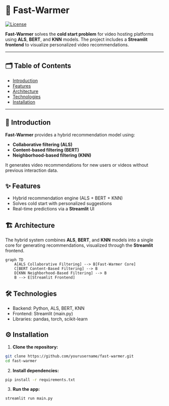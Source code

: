 # 🚀 Fast-Warmer

[![License](https://img.shields.io/badge/license-MIT-blue.svg)](LICENSE)

**Fast-Warmer** solves the **cold start problem** for video hosting platforms using **ALS**, **BERT**, and **KNN** models. The project includes a **Streamlit frontend** to visualize personalized video recommendations.

---

## 🗂️ Table of Contents

- [Introduction](#introduction)
- [Features](#features)
- [Architecture](#architecture)
- [Technologies](#technologies)
- [Installation](#installation)

---

## 📖 Introduction

**Fast-Warmer** provides a hybrid recommendation model using:
- **Collaborative filtering (ALS)**
- **Content-based filtering (BERT)**
- **Neighborhood-based filtering (KNN)**

It generates video recommendations for new users or videos without previous interaction data.

## ✨ Features

- Hybrid recommendation engine (ALS + BERT + KNN)
- Solves cold start with personalized suggestions
- Real-time predictions via a **Streamlit** UI

## 🏗️ Architecture

The hybrid system combines **ALS**, **BERT**, and **KNN** models into a single core for generating recommendations, visualized through the **Streamlit** frontend.

```mermaid
graph TD
    A[ALS Collaborative Filtering] --> B[Fast-Warmer Core]
    C[BERT Content-Based Filtering] --> B
    D[KNN Neighborhood-Based Filtering] --> B
    B --> E[Streamlit Frontend]
```

## 🛠️ Technologies 
- Backend: Python, ALS, BERT, KNN
- Frontend: Streamlit (main.py)
- Libraries: pandas, torch, scikit-learn

## ⚙️ Installation

1. **Clone the repository:**
```bash
git clone https://github.com/yourusername/fast-warmer.git
cd fast-warmer
```
2. **Install dependencies:**
```bash
pip install -r requirements.txt
```
3. **Run the app:**
```bash
streamlit run main.py
```
